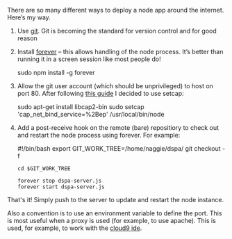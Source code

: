 There are so many different ways to deploy a node app around the internet. Here’s my way.

1.  Use [git][1]. Git is becoming the standard for version control and for good reason
2.  Install [forever][2] – this allows handling of the node process. It’s better than running it in a screen session like most people do!


	sudo npm install -g forever


3.  Allow the git user account (which should be unprivileged) to host on port 80. After following [this guide][3] I decided to use setcap:


	sudo apt-get install libcap2-bin
	sudo setcap 'cap_net_bind_service=%2Bep' /usr/local/bin/node


4.  Add a post-receive hook on the remote (bare) repositiory to check out and restart the node process using forever. For example:


	#!/bin/bash
        export GIT_WORK_TREE=/home/naggie/dspa/
        git checkout -f

        cd $GIT_WORK_TREE

        forever stop dspa-server.js
        forever start dspa-server.js


That's it! Simply push to the server to update and restart the node instance.

Also a convention is to use an environment variable to define the port. This is most useful when a proxy is used (for example, to use apache). This is used, for example, to work with the [cloud9 ide][4].


 [1]: http://git-scm.com
 [2]: https://github.com/nodejitsu/forever/
 [3]: http://serverfault.com/questions/112795/how-can-i-run-a-server-on-linux-on-port-80-as-a-normal-user
 [4]: http://c9.io

